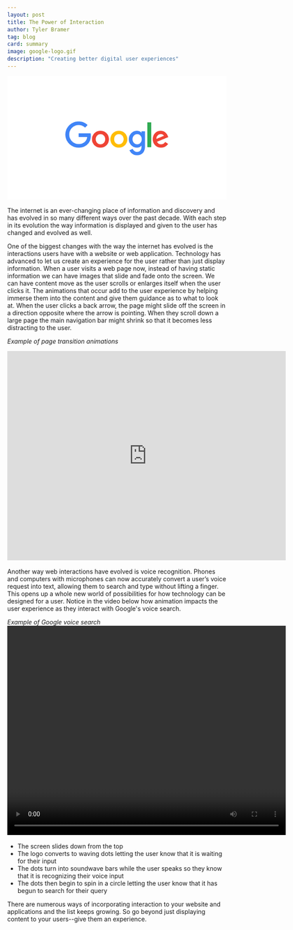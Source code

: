 ```yaml
---
layout: post
title: The Power of Interaction
author: Tyler Bramer
tag: blog
card: summary
image: google-logo.gif
description: "Creating better digital user experiences"
---
```

![Add Interaction to the Web](/img/google-logo.gif)

The internet is an ever-changing place of information and discovery and has evolved in so many different ways over the past decade. With each step in its evolution the way information is displayed and given to the user has changed and evolved as well.

One of the biggest changes with the way the internet has evolved is the interactions users have with a website or web application. Technology has advanced to  let us create an experience for the user rather than just display information. When a user visits a web page now, instead of having static information we can have images that slide and fade onto the screen. We can have content move as the user scrolls or enlarges itself when the user clicks it. The animations that occur add to the user experience by  helping immerse them into the content and give them guidance as to what to look at. When the user clicks a back arrow, the page might slide off the screen in a direction opposite where the arrow is pointing. When they scroll down a large page the main navigation bar might shrink so that it becomes less distracting to the user.

*Example of page transition animations*
<iframe src="https://player.vimeo.com/video/173269145" width="640" height="480" frameborder="0" webkitallowfullscreen mozallowfullscreen allowfullscreen></iframe>

Another way web interactions have evolved is voice recognition. Phones and computers with microphones can now accurately convert a user’s voice request into text, allowing them to search and type without lifting a finger. This opens up a whole new world of possibilities for how technology can be designed for a user. Notice in the video below how animation impacts the user experience as they interact with Google's voice search.

*Example of Google voice search*
<video width="640" height="480" controls>
  <source src="https://g-design.storage.googleapis.com/production/v6/assets/g-voice-flow.mp4" type="video/mp4">
  <source src="https://g-design.storage.googleapis.com/production/v6/assets/g-voice-flow.ogg" type="video/ogg">
Your browser does not support the video tag.
</video>

-  The screen slides down from the top
-  The logo converts to waving dots letting the user know that it is waiting for their input
-  The dots turn into soundwave bars while the user speaks so they know that it is recognizing their voice input
-  The dots then begin to spin in a circle letting the user know that it has begun to search for their query

There are numerous ways of incorporating interaction to your website and applications and the list keeps growing. So go beyond just displaying  content to your users--give them an experience.
